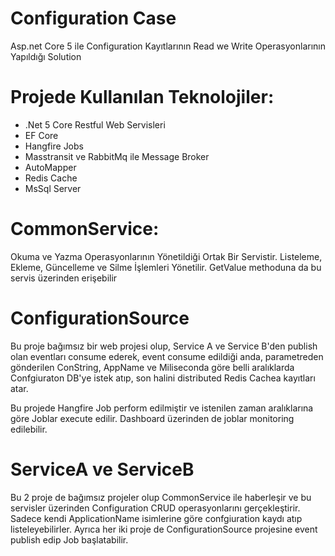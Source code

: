 # Configuration Case

Asp.net Core 5 ile Configuration Kayıtlarının Read we Write Operasyonlarının Yapıldığı Solution 

# Projede Kullanılan Teknolojiler:

- .Net 5 Core Restful Web Servisleri
- EF Core 
- Hangfire Jobs
- Masstransit ve RabbitMq ile Message Broker
- AutoMapper
- Redis Cache
- MsSql Server 

# CommonService:

Okuma ve Yazma Operasyonlarının Yönetildiği Ortak Bir Servistir.
Listeleme, Ekleme, Güncelleme ve Silme İşlemleri Yönetilir.
GetValue methoduna da bu servis üzerinden erişebilir

# ConfigurationSource

Bu proje bağımsız bir web projesi olup, Service A ve Service B'den
publish olan eventları consume ederek, event consume edildiği anda, parametreden
gönderilen ConString, AppName ve Miliseconda göre belli aralıklarda Confgiuraton DB'ye istek atıp,
son halini distributed Redis Cachea kayıtları atar.

Bu projede Hangfire Job perform edilmiştir ve istenilen zaman aralıklarına göre Joblar execute edilir.
Dashboard üzerinden de joblar monitoring edilebilir.

# ServiceA ve ServiceB

Bu 2 proje de bağımsız projeler olup CommonService ile haberleşir ve bu servisler üzerinden Configuration CRUD operasyonlarını gerçekleştirir.
Sadece kendi ApplicationName isimlerine göre confgiuration kaydı atıp listeleyebilirler.
Ayrıca her iki proje de ConfigurationSource projesine event publish edip Job başlatabilir.

